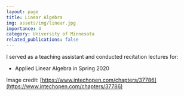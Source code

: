 ```yaml
---
layout: page
title: Linear Algebra
img: assets/img/linear.jpg
importance: 4
category: University of Minnesota
related_publications: false
---
```


I served as a teaching assistant and conducted recitation lectures for:

- Applied Linear Algebra in Spring 2020

Image credit: [https://www.intechopen.com/chapters/37786](https://www.intechopen.com/chapters/37786)
